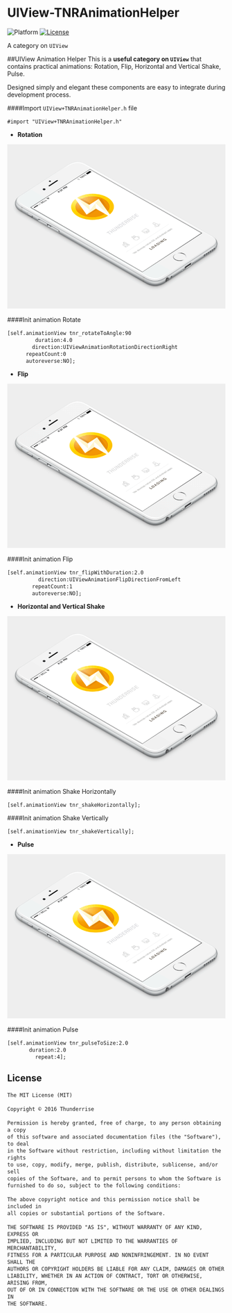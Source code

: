 # UIView-TNRAnimationHelper
![Platform](http://img.shields.io/badge/platform-iOS-blue.svg?style=flat)
[![License](http://img.shields.io/badge/license-MIT-green.svg?style=flat)](https://github.com/thunderrise/UIView-TNRAnimationHelper/blob/master/LICENSE)

A category on `UIView`

##UIView Animation Helper 
This is a **useful category on `UIView`** that contains practical animations: Rotation, Flip, Horizontal and Vertical Shake, Pulse.

Designed simply and elegant these components are easy to integrate during development process. 

####Import `UIView+TNRAnimationHelper.h` file

    #import "UIView+TNRAnimationHelper.h"

 - **Rotation**

![Rotation](images/rotation.gif)

####Init animation Rotate

    [self.animationView tnr_rotateToAngle:90
             duration:4.0
            direction:UIViewAnimationRotationDirectionRight
          repeatCount:0
          autoreverse:NO];

 - **Flip**

![Flip](images/flip.gif)

####Init animation Flip
		
    [self.animationView tnr_flipWithDuration:2.0
              direction:UIViewAnimationFlipDirectionFromLeft
            repeatCount:1
            autoreverse:NO];

 - **Horizontal and Vertical Shake**

![Shake](images/shake.gif)

####Init animation Shake Horizontally
 
 	[self.animationView tnr_shakeHorizontally];
	  
####Init animation Shake Vertically

	[self.animationView tnr_shakeVertically];

 - **Pulse**

![Pulse](images/pulse.gif)

####Init animation Pulse

    [self.animationView tnr_pulseToSize:2.0
           duration:2.0
             repeat:4]; 
						
## License

	The MIT License (MIT)

	Copyright © 2016 Thunderrise

	Permission is hereby granted, free of charge, to any person obtaining a copy
	of this software and associated documentation files (the "Software"), to deal
	in the Software without restriction, including without limitation the rights
	to use, copy, modify, merge, publish, distribute, sublicense, and/or sell
	copies of the Software, and to permit persons to whom the Software is
	furnished to do so, subject to the following conditions:

	The above copyright notice and this permission notice shall be included in
	all copies or substantial portions of the Software.

	THE SOFTWARE IS PROVIDED "AS IS", WITHOUT WARRANTY OF ANY KIND, EXPRESS OR
	IMPLIED, INCLUDING BUT NOT LIMITED TO THE WARRANTIES OF MERCHANTABILITY,
	FITNESS FOR A PARTICULAR PURPOSE AND NONINFRINGEMENT. IN NO EVENT SHALL THE
	AUTHORS OR COPYRIGHT HOLDERS BE LIABLE FOR ANY CLAIM, DAMAGES OR OTHER
	LIABILITY, WHETHER IN AN ACTION OF CONTRACT, TORT OR OTHERWISE, ARISING FROM,
	OUT OF OR IN CONNECTION WITH THE SOFTWARE OR THE USE OR OTHER DEALINGS IN
	THE SOFTWARE.
